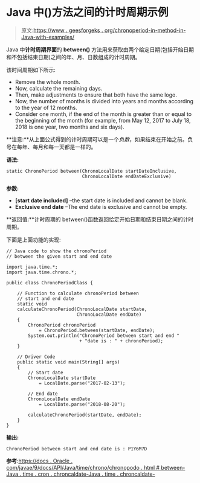 # Java 中()方法之间的计时周期示例

> 原文:[https://www . geesforgeks . org/chronoperiod-in-method-in-Java-with-examples/](https://www.geeksforgeeks.org/chronoperiod-between-method-in-java-with-examples/)

Java 中**计时周期界面**的 **between()** 方法用来获取由两个给定日期(包括开始日期和不包括结束日期)之间的年、月、日数组成的计时周期。

该时间周期如下所示:

*   Remove the whole month.
*   Now, calculate the remaining days.
*   Then, make adjustments to ensure that both have the same logo.
*   Now, the number of months is divided into years and months according to the year of 12 months.
*   Consider one month, if the end of the month is greater than or equal to the beginning of the month (for example, from May 12, 2017 to July 18, 2018 is one year, two months and six days).

**注意:**从上面公式得到的计时周期可以是一个*负数*，如果结束在开始之前。负号在每年、每月和每一天都是一样的。

**语法:**

```
static ChronoPeriod between(ChronoLocalDate startDateInclusive,
                            ChronoLocalDate endDateExclusive)

```

**参数:**

*   **[start date included]** –the start date is included and cannot be blank.
*   **Exclusive end date** –The end date is exclusive and cannot be empty.

**返回值:**计时周期的 between()函数返回给定开始日期和结束日期之间的计时周期。

下面是上面功能的实现:

```
// Java code to show the chronoPeriod
// between the given start and end date

import java.time.*;
import java.time.chrono.*;

public class ChronoPeriodClass {

    // Function to calculate chronoPeriod between
    // start and end date
    static void
    calculateChronoPeriod(ChronoLocalDate startDate,
                          ChronoLocalDate endDate)
    {
        ChronoPeriod chronoPeriod
            = ChronoPeriod.between(startDate, endDate);
        System.out.println("ChronoPeriod between start and end "
                           + "date is : " + chronoPeriod);
    }

    // Driver Code
    public static void main(String[] args)
    {
        // Start date
        ChronoLocalDate startDate
            = LocalDate.parse("2017-02-13");

        // End date
        ChronoLocalDate endDate
            = LocalDate.parse("2018-08-20");

        calculateChronoPeriod(startDate, endDate);
    }
}
```

**输出:**

```
ChronoPeriod between start and end date is : P1Y6M7D

```

**参考**:[https://docs . Oracle . com/javae/9/docs/API/Java/time/chrono/chronopodo . html # between-Java . time . cron . chroncaldate-Java . time . chroncaldate-](https://docs.oracle.com/javase/9/docs/api/java/time/chrono/ChronoPeriod.html#between-java.time.chrono.ChronoLocalDate-java.time.chrono.ChronoLocalDate-)